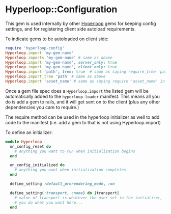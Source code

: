 # Hyperloop::Configuration

This gem is used internally by other [Hyperloop](http://ruby-hyperloop.io) gems for keeping config settings, and for registering client side autoload requirements.

To indicate gems to be autoloaded on client side:

```ruby
require 'hyperloop-config'
Hyperloop.import 'my-gem-name'
Hyperloop.imports 'my-gem-name' # same as above
Hyperloop.import 'my-gem-name', server_only: true
Hyperloop.import 'my-gem-name', client_only: true
Hyperloop.import 'path', tree: true  # same as saying require_tree 'path' in a manifest file
Hyperloop.import_tree 'path' # same as above
Hyperloop.import 'asset_name' # same as saying require 'asset_name' in a manifest file
```

Once a gem file spec does a `Hyperloop.import` the listed gem will be automatically added to the `hyperloop-loader` manifest.   This means all you do is add a gem
to rails, and it will get sent on to the client (plus any other dependencies you care to require.)

The require method can be used in the hyperloop initializer as well to add code to the manifest (i.e. add a gem to that is not using Hyperloop.import)

To define an initializer:

```ruby
module Hyperloop
  on_config_reset do
    # anything you want to run when initialization begins
  end

  on_config_initialized do
    # anything you want when initialization completes
  end

  define_setting :default_prerendering_mode, :on

  define_setting(:transport, :none) do |transport|
    # value of transport is whatever the user set in the initializer,
    # you do what you want here...
  end
```
